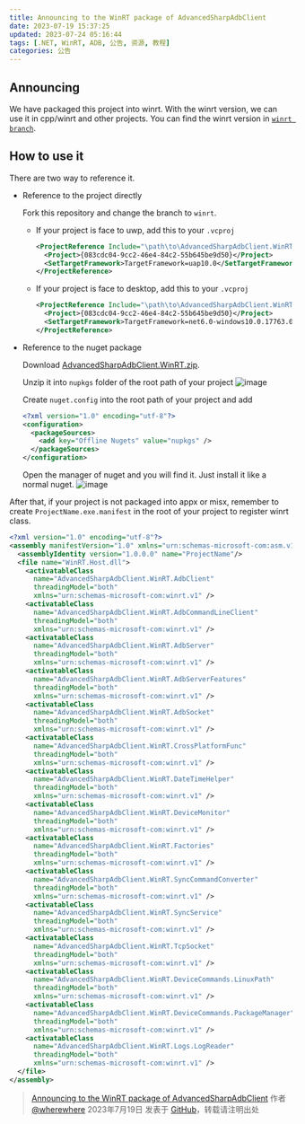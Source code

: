```yaml
---
title: Announcing to the WinRT package of AdvancedSharpAdbClient
date: 2023-07-19 15:37:25
updated: 2023-07-24 05:16:44
tags: [.NET, WinRT, ADB, 公告, 资源, 教程]
categories: 公告
---
```

##  Announcing
We have packaged this project into winrt. With the winrt version, we can use it in cpp/winrt and other projects. You can find the winrt version in [`winrt branch`](https://github.com/yungd1plomat/AdvancedSharpAdbClient/tree/winrt).

## How to use it
There are two way to reference it.

- Reference to the project directly

  Fork this repository and change the branch to `winrt`.

  - If your project is face to uwp, add this to your `.vcproj`
    ```xml
    <ProjectReference Include="\path\to\AdvancedSharpAdbClient.WinRT.csproj">
      <Project>{083cdc04-9cc2-46e4-84c2-55b645be9d50}</Project>
      <SetTargetFramework>TargetFramework=uap10.0</SetTargetFramework>
    </ProjectReference>
    ```

  - If your project is face to desktop, add this to your `.vcproj`
    ```xml
    <ProjectReference Include="\path\to\AdvancedSharpAdbClient.WinRT.csproj">
      <Project>{083cdc04-9cc2-46e4-84c2-55b645be9d50}</Project>
      <SetTargetFramework>TargetFramework=net6.0-windows10.0.17763.0</SetTargetFramework>
    </ProjectReference>
    ```

- Reference to the nuget package<!--more-->

  Download [AdvancedSharpAdbClient.WinRT.zip](https://github.com/yungd1plomat/AdvancedSharpAdbClient/files/12092217/AdvancedSharpAdbClient.WinRT.0.0.1.zip).

  Unzip it into `nupkgs` folder of the root path of your project
  ![image](https://github.com/yungd1plomat/AdvancedSharpAdbClient/assets/27689196/da648eb2-d505-4fd2-ac78-f534f1ad018b)

  Create `nuget.config` into the root path of your project and add
  ```xml
  <?xml version="1.0" encoding="utf-8"?>
  <configuration>
    <packageSources>
      <add key="Offline Nugets" value="nupkgs" />
    </packageSources>
  </configuration>
  ```

  Open the manager of nuget and you will find it. Just install it like a normal nuget.
  ![image](https://github.com/yungd1plomat/AdvancedSharpAdbClient/assets/27689196/7d2ce405-5879-42e1-a27d-191a37ebb8f4)

After that, if your project is not packaged into appx or misx, remember to create `ProjectName.exe.manifest` in the root of your project to register winrt class.
```xml
<?xml version="1.0" encoding="utf-8"?>
<assembly manifestVersion="1.0" xmlns="urn:schemas-microsoft-com:asm.v1">
  <assemblyIdentity version="1.0.0.0" name="ProjectName"/>
  <file name="WinRT.Host.dll">
    <activatableClass
      name="AdvancedSharpAdbClient.WinRT.AdbClient"
      threadingModel="both"
      xmlns="urn:schemas-microsoft-com:winrt.v1" />
    <activatableClass
      name="AdvancedSharpAdbClient.WinRT.AdbCommandLineClient"
      threadingModel="both"
      xmlns="urn:schemas-microsoft-com:winrt.v1" />
    <activatableClass
      name="AdvancedSharpAdbClient.WinRT.AdbServer"
      threadingModel="both"
      xmlns="urn:schemas-microsoft-com:winrt.v1" />
    <activatableClass
      name="AdvancedSharpAdbClient.WinRT.AdbServerFeatures"
      threadingModel="both"
      xmlns="urn:schemas-microsoft-com:winrt.v1" />
    <activatableClass
      name="AdvancedSharpAdbClient.WinRT.AdbSocket"
      threadingModel="both"
      xmlns="urn:schemas-microsoft-com:winrt.v1" />
    <activatableClass
      name="AdvancedSharpAdbClient.WinRT.CrossPlatformFunc"
      threadingModel="both"
      xmlns="urn:schemas-microsoft-com:winrt.v1" />
    <activatableClass
      name="AdvancedSharpAdbClient.WinRT.DateTimeHelper"
      threadingModel="both"
      xmlns="urn:schemas-microsoft-com:winrt.v1" />
    <activatableClass
      name="AdvancedSharpAdbClient.WinRT.DeviceMonitor"
      threadingModel="both"
      xmlns="urn:schemas-microsoft-com:winrt.v1" />
    <activatableClass
      name="AdvancedSharpAdbClient.WinRT.Factories"
      threadingModel="both"
      xmlns="urn:schemas-microsoft-com:winrt.v1" />
    <activatableClass
      name="AdvancedSharpAdbClient.WinRT.SyncCommandConverter"
      threadingModel="both"
      xmlns="urn:schemas-microsoft-com:winrt.v1" />
    <activatableClass
      name="AdvancedSharpAdbClient.WinRT.SyncService"
      threadingModel="both"
      xmlns="urn:schemas-microsoft-com:winrt.v1" />
    <activatableClass
      name="AdvancedSharpAdbClient.WinRT.TcpSocket"
      threadingModel="both"
      xmlns="urn:schemas-microsoft-com:winrt.v1" />
    <activatableClass
      name="AdvancedSharpAdbClient.WinRT.DeviceCommands.LinuxPath"
      threadingModel="both"
      xmlns="urn:schemas-microsoft-com:winrt.v1" />
    <activatableClass
      name="AdvancedSharpAdbClient.WinRT.DeviceCommands.PackageManager"
      threadingModel="both"
      xmlns="urn:schemas-microsoft-com:winrt.v1" />
    <activatableClass
      name="AdvancedSharpAdbClient.WinRT.Logs.LogReader"
      threadingModel="both"
      xmlns="urn:schemas-microsoft-com:winrt.v1" />
  </file>
</assembly>
```

> [Announcing to the WinRT package of AdvancedSharpAdbClient](https://github.com/SharpAdb/AdvancedSharpAdbClient/issues/63) 作者 [@wherewhere](https://github.com/wherewhere "where where") 2023年7月19日 发表于 [GitHub](https://github.com)，转载请注明出处
